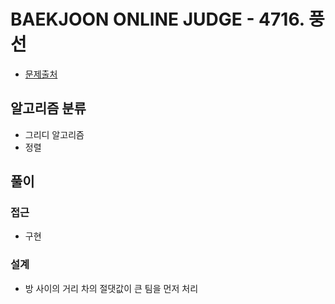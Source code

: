 # BAEKJOON ONLINE JUDGE - 4716. 풍선

- [문제출처](https://www.acmicpc.net/problem/4716 '4716. 풍선')

## 알고리즘 분류

- 그리디 알고리즘
- 정렬

## 풀이

### 접근

- 구현

### 설계

- 방 사이의 거리 차의 절댓값이 큰 팀을 먼저 처리
